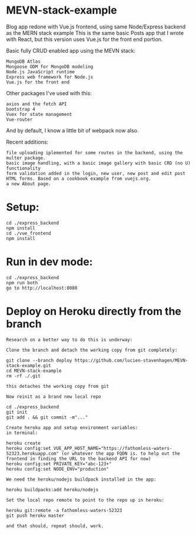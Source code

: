 # MEVN-stack-example
Blog app redone with Vue.js frontend, using same Node/Express backend as the MERN stack example
This is the same basic Posts app that I wrote with React, but this version uses Vue.js for the front end portion. 

Basic fully CRUD enabled app using the MEVN stack:

    MongoDB Atlas
    Mongoose ODM for MongoDB modeling
    Node.js JavaScript runtime
    Express web framework for Node.js
    Vue.js for the front end

Other packages I've used with this:

    axios and the fetch API
    bootstrap 4
    Vuex for state management
    Vue-router
And by default, I know a little bit of webpack now also.

Recent additions:
```
file uploading iplemented for some routes in the backend, using the multer package.
basic image handling, with a basic image gallery with basic CRD (no U) functionality
form validation added in the login, new user, new post and edit post HTML forms. Based on a cookbook example from vuejs.org.
a new About page.
```
# Setup:
```
cd ./express_backend
npm install
cd ./vue_frontend
npm install

```
# Run in dev mode:
```
cd ./express_backend
npm run both
go to http://localhost:8080
```
# Deploy on Heroku directly from the branch
```
Research on a better way to do this is underway:

Clone the branch and detach the working copy from git completely: 

git clone --branch deploy https://github.com/lucien-stavenhagen/MEVN-stack-example.git
cd MEVN-stack-example
rm -rf ./.git 

this detaches the working copy from git

Now reinit as a brand new local repo

cd ./express_backend
git init
git add . && git commit -m"..."

Create heroku app and setup environment variables:
in terminal:

heroku create
heroku config:set VUE_APP_HOST_NAME="https://fathomless-waters-52323.herokuapp.com" (or whatever the app FQDN is. to help out the frontend in finding the URL to the backend API for now)
heroku config:set PRIVATE_KEY="abc-123+"
heroku config:set NODE_ENV="production"

We need the heroku/nodejs buildpack installed in the app:

heroku buildpacks:add heroku/nodejs

Set the local repo remote to point to the repo up in heroku:

heroku git:remote -a fathomless-waters-52323
git push heroku master

and that should, repeat should, work.
```
